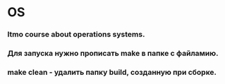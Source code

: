 # OS
### Itmo course about operations systems.
### Для запуска нужно прописать make в папке с файламию.
### make clean - удалить папку build, созданную при сборке.
